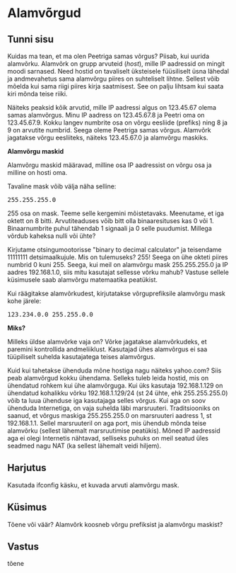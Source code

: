 # Alamvõrgud

## Tunni sisu

Kuidas ma tean, et ma olen Peetriga samas võrgus? Piisab, kui uurida alamvõrku. Alamvõrk on grupp arvuteid (*host*), mille IP aadressid on mingit moodi sarnased. Need hostid on tavaliselt üksteisele füüsiliselt üsna lähedal ja andmevahetus sama alamvõrgu piires on suhteliselt lihtne. Sellest võib mõelda kui sama riigi piires kirja saatmisest. See on palju lihtsam kui saata kiri mõnda teise riiki.

Näiteks peaksid kõik arvutid, mille IP aadressi algus on 123.45.67 olema samas alamvõrgus. Minu IP aadress on 123.45.67.8 ja Peetri oma on 123.45.67.9. Kokku langev numbrite osa on võrgu eesliide (prefiks) ning 8 ja 9 on arvutite numbrid. Seega oleme Peetriga samas võrgus. Alamvõrk jagatakse võrgu eesliiteks, näiteks 123.45.67.0 ja alamvõrgu maskiks.

<b>Alamvõrgu maskid</b>

Alamvõrgu maskid määravad, milline osa IP aadressist on võrgu osa ja milline on hosti oma.

Tavaline mask võib välja näha selline:

<pre>255.255.255.0</pre>

255 osa on mask. Teeme selle kergemini mõistetavaks. Meenutame, et iga oktett on 8 bitti. Arvutiteaduses võib bitt olla binaaresituses kas 0 või 1. Binaarnumbrite puhul tähendab 1 signaali ja 0 selle puudumist. Millega võrdub kaheksa nulli või ühte?

Kirjutame otsingumootorisse "binary to decimal calculator" ja teisendame 11111111 detsimaalkujule. Mis on tulemuseks? 255! Seega on ühe okteti piires numbrid 0 kuni 255. Seega, kui meil on alamvõrgu mask 255.255.255.0 ja IP aadres 192.168.1.0, siis mitu kasutajat sellesse võrku mahub? Vastuse sellele küsimusele saab alamvõrgu matemaatika peatükist.

Kui räägitakse alamvõrkudest, kirjutatakse võrguprefiksile alamvõrgu mask kohe järele:

<pre>123.234.0.0 255.255.0.0</pre>

<b>Miks?</b>

Milleks üldse alamvõrke vaja on? Võrke jagatakse alamvõrkudeks, et paremini kontrollida andmeliiklust. Kasutajad ühes alamvõrgus ei saa tüüpiliselt suhelda kasutajatega teises alamvõrgus.

Kuid kui tahetakse ühenduda mõne hostiga nagu näiteks yahoo.com? Siis peab alamvõrgud kokku ühendama. Selleks tuleb leida hostid, mis on ühendatud rohkem kui ühe alamvõrguga. Kui üks kasutaja 192.168.1.129 on ühendatud kohalikku võrku 192.168.1.129/24 (st 24 ühte, ehk 255.255.255.0) võib ta luua ühenduse iga kasutajaga selles võrgus. Kui aga on soov ühenduda Internetiga, on vaja suhelda läbi marsruuteri. Traditsiooniks on saanud, et võrgus maskiga 255.255.255.0 on marsruuteri aadress 1, st 192.168.1.1. Sellel marsruuteril on aga port, mis ühendub mõnda teise alamvõrku (sellest lähemalt marsruutimise peatükis). Mõned IP aadressid aga ei olegi Internetis nähtavad, selliseks puhuks on meil seatud üles seadmed nagu NAT (ka sellest lähemalt veidi hiljem).

## Harjutus

Kasutada ifconfig käsku, et kuvada arvuti alamvõrgu mask.

## Küsimus

Tõene või väär? Alamvõrk koosneb võrgu prefiksist ja alamvõrgu maskist?

## Vastus

tõene
